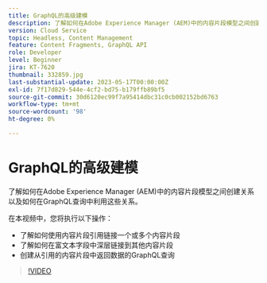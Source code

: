 ```yaml
---
title: GraphQL的高级建模
description: 了解如何在Adobe Experience Manager (AEM)中的内容片段模型之间创建关系以及如何在GraphQL查询中利用这些关系。
version: Cloud Service
topic: Headless, Content Management
feature: Content Fragments, GraphQL API
role: Developer
level: Beginner
jira: KT-7620
thumbnail: 332859.jpg
last-substantial-update: 2023-05-17T00:00:00Z
exl-id: 7f17d829-544e-4cf2-bd75-b179ffb89bf5
source-git-commit: 30d6120ec99f7a95414dbc31c0cb002152bd6763
workflow-type: tm+mt
source-wordcount: '98'
ht-degree: 0%

---
```


# GraphQL的高级建模

了解如何在Adobe Experience Manager (AEM)中的内容片段模型之间创建关系以及如何在GraphQL查询中利用这些关系。

在本视频中，您将执行以下操作：

+ 了解如何使用内容片段引用链接一个或多个内容片段
+ 了解如何在富文本字段中深层链接到其他内容片段
+ 创建从引用的内容片段中返回数据的GraphQL查询

>[!VIDEO](https://video.tv.adobe.com/v/332859?quality=12&learn=on)
